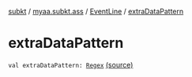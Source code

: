 [subkt](../../index.md) / [myaa.subkt.ass](../index.md) / [EventLine](index.md) / [extraDataPattern](./extra-data-pattern.md)

# extraDataPattern

`val extraDataPattern: `[`Regex`](https://kotlinlang.org/api/latest/jvm/stdlib/kotlin.text/-regex/index.html) [(source)](https://github.com/Myaamori/SubKt/blob/0.1.19/src/main/kotlin/myaa/subkt/ass/parser.kt#L481)